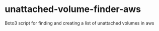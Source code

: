 # unattached-volume-finder-aws
Boto3 script for finding and creating a list of unattached volumes in aws
